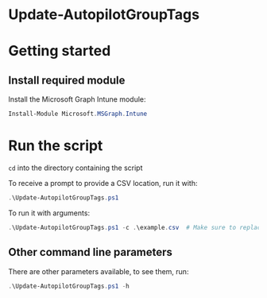 # Update-AutopilotGroupTags

# Getting started

## Install required module

Install the Microsoft Graph Intune module:
```powershell
Install-Module Microsoft.MSGraph.Intune
```

# Run the script
`cd` into the directory containing the script

To receive a prompt to provide a CSV location, run it with:
```powershell
.\Update-AutopilotGroupTags.ps1
```

To run it with arguments:
```powershell
.\Update-AutopilotGroupTags.ps1 -c .\example.csv  # Make sure to replace "example.csv" with your actual CSV file
```

## Other command line parameters
There are other parameters available, to see them, run:
```powershell
.\Update-AutopilotGroupTags.ps1 -h
```